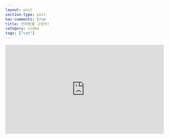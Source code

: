 ```yaml
---
layout: post
section-type: post
has-comments: true
title: 반려동물 고양이!
category: video
tags: ["cat"]
---
```


<div style="position: relative; padding-bottom: 56.25%; height: 0; overflow: hidden; max-width: 100%; height: auto;">
  <iframe src="https://youtube.com/shorts/iI-JTnCF2AE?feature=share" frameborder="0" style="position: absolute; top: 0; left: 0; width: 100%; height: 100%;" allowfullscreen></iframe>
</div>